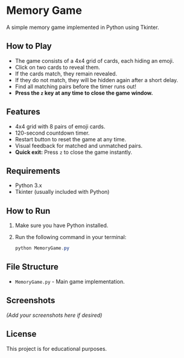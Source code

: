 # Memory Game

A simple memory game implemented in Python using Tkinter.

## How to Play

- The game consists of a 4x4 grid of cards, each hiding an emoji.
- Click on two cards to reveal them.
- If the cards match, they remain revealed.
- If they do not match, they will be hidden again after a short delay.
- Find all matching pairs before the timer runs out!
- **Press the `z` key at any time to close the game window.**

## Features

- 4x4 grid with 8 pairs of emoji cards.
- 120-second countdown timer.
- Restart button to reset the game at any time.
- Visual feedback for matched and unmatched pairs.
- **Quick exit:** Press `z` to close the game instantly.

## Requirements

- Python 3.x
- Tkinter (usually included with Python)

## How to Run

1. Make sure you have Python installed.
2. Run the following command in your terminal:

   ```powershell
   python MemoryGame.py
   ```

## File Structure

- `MemoryGame.py` - Main game implementation.

## Screenshots

*(Add your screenshots here if desired)*

## License

This project is for educational purposes.